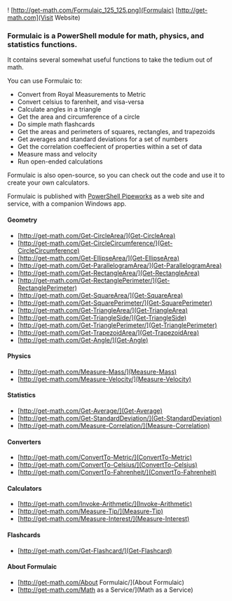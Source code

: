 
! [http://get-math.com/Formulaic_125_125.png](Formulaic)
[http://get-math.com](Visit Website)

    
    
### Formulaic is a PowerShell module for math, physics, and statistics functions.   

It contains several somewhat useful functions to take the tedium out of math.

You can use Formulaic to:

* Convert from Royal Measurements to Metric
* Convert celsius to farenheit, and visa-versa
* Calculate angles in a triangle
* Get the area and circumference of a circle
* Do simple math flashcards
* Get the areas and perimeters of squares, rectangles, and trapezoids
* Get averages and standard deviations for a set of numbers
* Get the correlation coeffecient of properties within a set of data
* Measure mass and velocity
* Run open-ended calculations

Formulaic is also open-source, so you can check out the code and use it to create your own calculators.

Formulaic is published with [PowerShell Pipeworks](http://powershellpipeworks.com) as a web site and service, with a companion Windows app.
 


#### Geometry
                
                
* [http://get-math.com/Get-CircleArea/](Get-CircleArea)
* [http://get-math.com/Get-CircleCircumference/](Get-CircleCircumference)
* [http://get-math.com/Get-EllipseArea/](Get-EllipseArea)
* [http://get-math.com/Get-ParallelogramArea/](Get-ParallelogramArea)
* [http://get-math.com/Get-RectangleArea/](Get-RectangleArea)
* [http://get-math.com/Get-RectanglePerimeter/](Get-RectanglePerimeter)
* [http://get-math.com/Get-SquareArea/](Get-SquareArea)
* [http://get-math.com/Get-SquarePerimeter/](Get-SquarePerimeter)
* [http://get-math.com/Get-TriangleArea/](Get-TriangleArea)
* [http://get-math.com/Get-TriangleSide/](Get-TriangleSide)
* [http://get-math.com/Get-TrianglePerimeter/](Get-TrianglePerimeter)
* [http://get-math.com/Get-TrapezoidArea/](Get-TrapezoidArea)
* [http://get-math.com/Get-Angle/](Get-Angle)                
                
#### Physics
                
                
* [http://get-math.com/Measure-Mass/](Measure-Mass)
* [http://get-math.com/Measure-Velocity/](Measure-Velocity)                
                
#### Statistics
                
                
* [http://get-math.com/Get-Average/](Get-Average)
* [http://get-math.com/Get-StandardDeviation/](Get-StandardDeviation)
* [http://get-math.com/Measure-Correlation/](Measure-Correlation)                
                
#### Converters
                
                
* [http://get-math.com/ConvertTo-Metric/](ConvertTo-Metric)
* [http://get-math.com/ConvertTo-Celsius/](ConvertTo-Celsius)
* [http://get-math.com/ConvertTo-Fahrenheit/](ConvertTo-Fahrenheit)                
                
#### Calculators
                
                
* [http://get-math.com/Invoke-Arithmetic/](Invoke-Arithmetic)
* [http://get-math.com/Measure-Tip/](Measure-Tip)
* [http://get-math.com/Measure-Interest/](Measure-Interest)                
                 
#### Flashcards
                
                
* [http://get-math.com/Get-Flashcard/](Get-Flashcard)                
                
#### About Formulaic
                
                
* [http://get-math.com/About Formulaic/](About Formulaic)
* [http://get-math.com/Math as a Service/](Math as a Service)                
                
